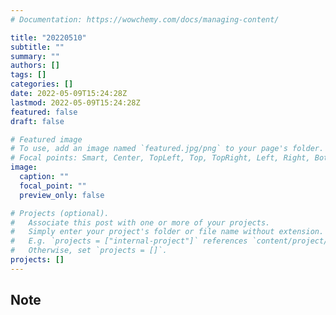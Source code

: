 ```yaml
---
# Documentation: https://wowchemy.com/docs/managing-content/

title: "20220510"
subtitle: ""
summary: ""
authors: []
tags: []
categories: []
date: 2022-05-09T15:24:28Z
lastmod: 2022-05-09T15:24:28Z
featured: false
draft: false

# Featured image
# To use, add an image named `featured.jpg/png` to your page's folder.
# Focal points: Smart, Center, TopLeft, Top, TopRight, Left, Right, BottomLeft, Bottom, BottomRight.
image:
  caption: ""
  focal_point: ""
  preview_only: false

# Projects (optional).
#   Associate this post with one or more of your projects.
#   Simply enter your project's folder or file name without extension.
#   E.g. `projects = ["internal-project"]` references `content/project/deep-learning/index.md`.
#   Otherwise, set `projects = []`.
projects: []
---
```


## Note

